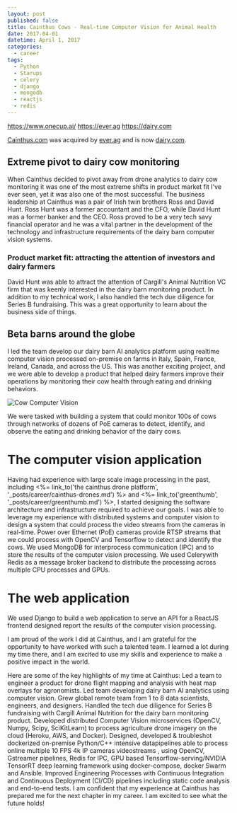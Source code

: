```yaml
---
layout: post
published: false
title: Cainthus Cows - Real-time Computer Vision for Animal Health
date: 2017-04-01
datetime: April 1, 2017
categories:
  - career
tags:
  - Python
  - Starups
  - celery
  - django
  - mongodb
  - reactjs
  - redis
---
```


https://www.onecup.ai/
https://ever.ag
https://dairy.com

[Cainthus.com](https://cainthus.com) was acquired by [ever.ag](https://ever.ag) and is now [dairy.com](https://dairy.com).

## Extreme pivot to dairy cow monitoring
When Cainthus decided to pivot away from drone analytics to dairy cow monitoring it was one of the most extreme shifts in product market fit I've ever seen, yet it was also one of the most successful. The business leadership at Cainthus was a pair of Irish twin brothers Ross and David Hunt. Ross Hunt was a former accountant and the CFO, while David Hunt was a former banker and the CEO. Ross proved to be a very tech savy financial operator and he was a vital partner in the development of the technology and infrastructure requirements of the dairy barn computer vision systems.

### Product market fit: attracting the attention of investors and dairy farmers
David Hunt was able to attract the attention of Cargill's Animal Nutrition VC firm that was keenly interested in the dairy barn monitoring product. In addition to my technical work, I also handled the tech due diligence for Series B fundraising. This was a great opportunity to learn about the business side of things.

## Beta barns around the globe
I led the team develop our dairy barn AI analytics platform using realtime computer vision processed on-premise on farms in Italy, Spain, France, Ireland, Canada, and across the US. This was another exciting project, and we were able to develop a product that helped dairy farmers improve their operations by monitoring their cow health through eating and drinking behaviors.

![Cow Computer Vision](https://res.cloudinary.com/tonsoffun/image/upload/v1696214621/vo78h9qubtv13xjj4sjs.png)

We were tasked with building a system that could monitor 100s of cows through networks of dozens of PoE cameras to detect, identify, and observe the eating and drinking behavior of the dairy cows.

# The computer vision application
Having had experience with large scale image processing in the past, including <%= link_to('the cainthus drone platform', '_posts/career/cainthus-drones.md') %> and <%= link_to('greenthumb', '_posts/career/greenthumb.md') %>, I started designing the software architecture and infrastructure required to achieve our goals. I was able to leverage my experience with distributed systems and computer vision to design a system that could process the video streams from the cameras in real-time. Power over Ethernet (PoE) cameras provide RTSP streams that we could process with OpenCV and Tensorflow to detect and identify the cows. We used MongoDB for interprocess communication (IPC) and to store the results of the computer vision processing. We used Celerywith Redis as a message broker backend to distribute the processing across multiple CPU processes and GPUs. 

# The web application
We used Django to build a web application to serve an API for a ReactJS frontend designed report the results of the computer vision processing.

I am proud of the work I did at Cainthus, and I am grateful for the opportunity to have worked with such a talented team. I learned a lot during my time there, and I am excited to use my skills and experience to make a positive impact in the world.

Here are some of the key highlights of my time at Cainthus:
Led a team to engineer a product for drone flight mapping and analysis with heat map overlays for agronomists.
Led team developing dairy barn AI analytics using computer vision.
Grew global remote team from 1 to 8 data scientists, engineers, and designers.
Handled the tech due diligence for Series B fundraising with Cargill Animal Nutrition for the dairy barn monitoring product.
Developed distributed Computer Vision microservices (OpenCV, Numpy, Scipy, SciKitLearn) to process agriculture drone imagery on the cloud (Heroku, AWS, and Docker).
Designed, developed & troubleshot dockerized on-premise Python/C++ intensive datapipelines able to process online multiple 10 FPS 4k IP cameras videostreams , using OpenCV, Gstreamer pipelines, Redis for IPC, GPU based Tensorflow-serving/NVIDIA TensorRT deep learning framework using docker-compose, docker Swarm and Ansible.
Improved Engineering Processes with Continuous Integration and Continuous Deployment (CI/CD) pipelines including static code analysis and end-to-end tests.
I am confident that my experience at Cainthus has prepared me for the next chapter in my career. I am excited to see what the future holds!
